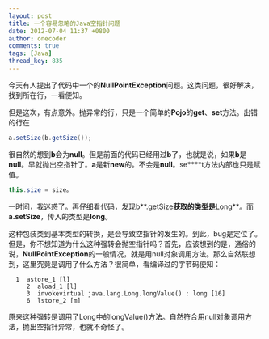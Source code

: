 ```yaml
---
layout: post
title: 一个容易忽略的Java空指针问题
date: 2012-07-04 11:37 +0800
author: onecoder
comments: true
tags: [Java]
thread_key: 835
---
```

今天有人提出了代码中一个的**NullPointException**问题。这类问题，很好解决，找到所在行，一看便知。

但是这次，有点意外。抛异常的行，只是一个简单的**Pojo**的**get**、**set**方法。出错的行在

```java
a.setSize(b.getSize());
```

很自然的想到**b**会为**null**。但是前面的代码已经用过**b**了，也就是说，如果**b**是**null**。早就抛出空指针了。**a**是新**new**的。不会是**null**。se****t方法内部也只是赋值。

```java
this.size = size。
```
	
一时间，我迷惑了。再仔细看代码，发现b**.getSize**获取的类型是**Long**。而**a.setSize**，传入的类型是**long**。

这种包装类到基本类型的转换，是会导致空指针的发生的。到此，bug是定位了。但是，你不想知道为什么这种强转会抛空指针吗？首先，应该想到的是，通俗的说，**NullPointException**的一般情况，就是用null对象调用方法。那么自然联想到，这里究竟是调用了什么方法？很简单，看编译过的字节码便知：

```class
  1  astore_1 [l]
     2  aload_1 [l]
     3  invokevirtual java.lang.Long.longValue() : long [16]
     6  lstore_2 [m]
```

原来这种强转是调用了Long中的longValue()方法。自然符合用null对象调用方法，抛出空指针异常，也就不奇怪了。